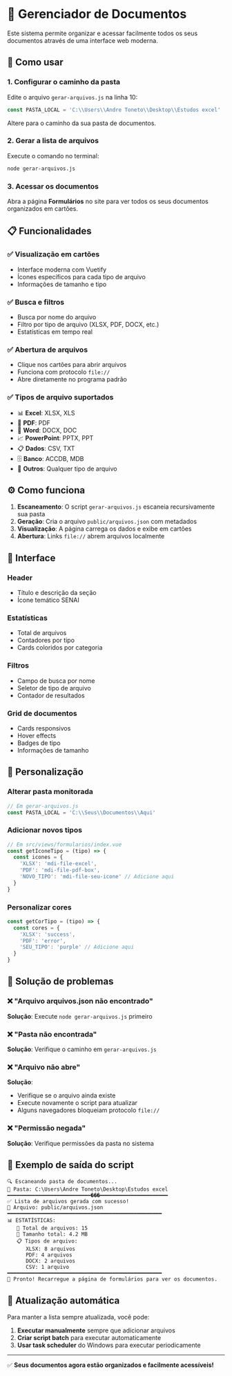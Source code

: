 # 📁 Gerenciador de Documentos

Este sistema permite organizar e acessar facilmente todos os seus documentos através de uma interface web moderna.

## 🚀 Como usar

### 1. Configurar o caminho da pasta

Edite o arquivo `gerar-arquivos.js` na linha 10:

```javascript
const PASTA_LOCAL = 'C:\\Users\\Andre Toneto\\Desktop\\Estudos excel'
```

Altere para o caminho da sua pasta de documentos.

### 2. Gerar a lista de arquivos

Execute o comando no terminal:

```bash
node gerar-arquivos.js
```

### 3. Acessar os documentos

Abra a página **Formulários** no site para ver todos os seus documentos organizados em cartões.

## 📋 Funcionalidades

### ✅ **Visualização em cartões**
- Interface moderna com Vuetify
- Ícones específicos para cada tipo de arquivo
- Informações de tamanho e tipo

### ✅ **Busca e filtros**
- Busca por nome do arquivo
- Filtro por tipo de arquivo (XLSX, PDF, DOCX, etc.)
- Estatísticas em tempo real

### ✅ **Abertura de arquivos**
- Clique nos cartões para abrir arquivos
- Funciona com protocolo `file://` 
- Abre diretamente no programa padrão

### ✅ **Tipos de arquivo suportados**
- 📊 **Excel**: XLSX, XLS
- 📄 **PDF**: PDF  
- 📝 **Word**: DOCX, DOC
- 📈 **PowerPoint**: PPTX, PPT
- 📋 **Dados**: CSV, TXT
- 🗄️ **Banco**: ACCDB, MDB
- 📁 **Outros**: Qualquer tipo de arquivo

## ⚙️ Como funciona

1. **Escaneamento**: O script `gerar-arquivos.js` escaneia recursivamente sua pasta
2. **Geração**: Cria o arquivo `public/arquivos.json` com metadados
3. **Visualização**: A página carrega os dados e exibe em cartões
4. **Abertura**: Links `file://` abrem arquivos localmente

## 🎨 Interface

### Header
- Título e descrição da seção
- Ícone temático SENAI

### Estatísticas  
- Total de arquivos
- Contadores por tipo
- Cards coloridos por categoria

### Filtros
- Campo de busca por nome
- Seletor de tipo de arquivo
- Contador de resultados

### Grid de documentos
- Cards responsivos
- Hover effects
- Badges de tipo
- Informações de tamanho

## 🔧 Personalização

### Alterar pasta monitorada
```javascript
// Em gerar-arquivos.js
const PASTA_LOCAL = 'C:\\Seus\\Documentos\\Aqui'
```

### Adicionar novos tipos
```javascript
// Em src/views/formularios/index.vue
const getIconeTipo = (tipo) => {
  const icones = {
    'XLSX': 'mdi-file-excel',
    'PDF': 'mdi-file-pdf-box',
    'NOVO_TIPO': 'mdi-file-seu-icone' // Adicione aqui
  }
}
```

### Personalizar cores
```javascript
const getCorTipo = (tipo) => {
  const cores = {
    'XLSX': 'success',
    'PDF': 'error',
    'SEU_TIPO': 'purple' // Adicione aqui
  }
}
```

## 🐛 Solução de problemas

### ❌ "Arquivo arquivos.json não encontrado"
**Solução**: Execute `node gerar-arquivos.js` primeiro

### ❌ "Pasta não encontrada"  
**Solução**: Verifique o caminho em `gerar-arquivos.js`

### ❌ "Arquivo não abre"
**Solução**: 
- Verifique se o arquivo ainda existe
- Execute novamente o script para atualizar
- Alguns navegadores bloqueiam protocolo `file://`

### ❌ "Permissão negada"
**Solução**: Verifique permissões da pasta no sistema

## 📝 Exemplo de saída do script

```
🔍 Escaneando pasta de documentos...
📁 Pasta: C:\Users\Andre Toneto\Desktop\Estudos excel
━━━━━━━━━━━━━━━━━━━━━━━━━━━���━━━━━━━━━━━━━━━━━━━━━━
✅ Lista de arquivos gerada com sucesso!
📄 Arquivo: public/arquivos.json
━━━━━━━━━━━━━━━━━━━━━━━━━━━━━━━━━━━━━━━━━━━━━━━━━━
📊 ESTATÍSTICAS:
   📁 Total de arquivos: 15
   💾 Tamanho total: 4.2 MB
   📋 Tipos de arquivo:
      XLSX: 8 arquivos
      PDF: 4 arquivos  
      DOCX: 2 arquivos
      CSV: 1 arquivo
━━━━━━━━━━━━━━━━━━━━━━━━━━━━━━━━━━━━━━━━━━━━━━━━━━
🎉 Pronto! Recarregue a página de formulários para ver os documentos.
```

## 🔄 Atualização automática

Para manter a lista sempre atualizada, você pode:

1. **Executar manualmente** sempre que adicionar arquivos
2. **Criar script batch** para executar automaticamente
3. **Usar task scheduler** do Windows para executar periodicamente

---

✅ **Seus documentos agora estão organizados e facilmente acessíveis!**

